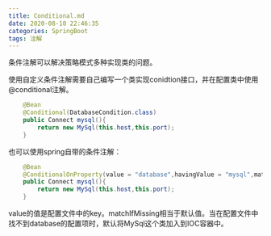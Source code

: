 ```yaml
---
title: Conditional.md
date: 2020-08-10 22:46:35
categories: SpringBoot
tags: 注解
---
```


条件注解可以解决策略模式多种实现类的问题。

使用自定义条件注解需要自己编写一个类实现conidtion接口，并在配置类中使用@conditional注解。

```java
	@Bean
    @Conditional(DatabaseCondition.class)
    public Connect mysql(){
        return new MySql(this.host,this.port);
    }
```

也可以使用spring自带的条件注解：

```java
 	@Bean
    @ConditionalOnProperty(value = "database",havingValue = "mysql",matchIfMissing = true)
    public Connect mysql(){
        return new MySql(this.host,this.port);
    }
```

value的值是配置文件中的key。matchIfMissing相当于默认值。当在配置文件中找不到database的配置项时，默认将MySql这个类加入到IOC容器中。